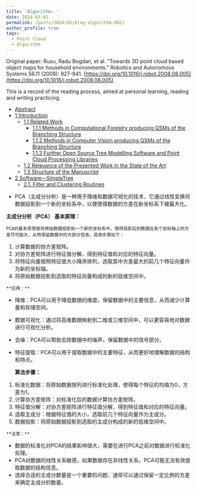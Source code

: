 ```yaml
---
title: 'Algorithm: '
date: 2024-03-02
permalink: /posts/2024/03/blog-algorithm-002/
author_profile: true
tags:
  - Point Cloud
  - Algorithm
---
```


Original paper: Rusu, Radu Bogdan, et al. "Towards 3D point cloud based object maps for household environments." Robotics and Autonomous Systems 56.11 (2008): 927-941. [https://doi.org/10.1016/j.robot.2008.08.005](https://doi.org/10.1016/j.robot.2008.08.005)

This is a record of the reading process, aimed at personal learning, reading and writing practicing.

- [Abstract](#abstract)
- [1 Introduction](#1-introduction)
  - [1.1 Related Work](#11-related-work)
    - [1.1.1 Methods in Computational Forestry producing QSMs of the Branching Structure](#111-methods-in-computational-forestry-producing-qsms-of-the-branching-structure)
    - [1.1.2 Methods in Computer Vision producing QSMs of the Branching Structure](#112-methods-in-computer-vision-producing-qsms-of-the-branching-structure)
    - [1.1.3 Further Open Source Tree Modelling Software and Point Cloud Processing Libraries](#113-further-open-source-tree-modelling-software-and-point-cloud-processing-libraries)
  - [1.2 Relevance of the Presented Work in the State of the Art](#12-relevance-of-the-presented-work-in-the-state-of-the-art)
  - [1.3 Structure of the Manuscript](#13-structure-of-the-manuscript)
- [2 Software—SimpleTree](#2-softwaresimpletree)
  - [2.1. Filter and Clustering Routines](#21-filter-and-clustering-routines)


* PCA（主成分分析）是一种用于降维和数据可视化的技术，它通过线性变换将数据投影到一个新的坐标系中，以便使得数据的方差在新坐标系下被最大化。


**主成分分析（PCA）**
    **基本原理：**

    PCA的基本思想是将原始数据投影到一个新的坐标系中，使得投影后的数据在各个坐标轴上的方差尽可能大，从而保留数据中的大部分信息。具体步骤如下：

  1. 计算数据的协方差矩阵。
  2. 对协方差矩阵进行特征值分解，得到特征值和对应的特征向量。
  3. 将特征向量按照特征值大小降序排列，选取其中方差最大的前几个特征向量作为新的坐标轴。
  4. 将原始数据投影到选取的特征向量构成的新的低维空间中。

    **应用：**

  - 降维：PCA可以用于降低数据的维度，保留数据中的主要信息，从而减少计算量和存储空间。
  - 数据可视化：通过将高维数据映射到二维或三维空间中，可以更容易地对数据进行可视化分析。
  - 去噪：PCA可以帮助去除数据中的噪声，保留数据中的信号部分。
  - 特征提取：PCA可以用于提取数据中的主要特征，从而更好地理解数据的结构和特点。

    **算法步骤：**

  1. 标准化数据：将原始数据按列进行标准化处理，使得每个特征的均值为0，方差为1。
  2. 计算协方差矩阵：对标准化后的数据计算协方差矩阵。
  3. 特征值分解：对协方差矩阵进行特征值分解，得到特征值和对应的特征向量。
  4. 选取主成分：根据特征值的大小，选取前几个特征向量作为主成分。
  5. 数据投影：将原始数据投影到选取的主成分构成的新的低维空间中。

    **注意：**

  - 数据的标准化对PCA的结果影响很大，需要在进行PCA之前对数据进行标准化处理。
  - PCA对数据的线性关系敏感，如果数据存在非线性关系，PCA可能无法有效提取数据的结构信息。
  - 选择合适的主成分数量是一个重要的问题，通常可以通过保留一定比例的方差来确定主成分的数量。






